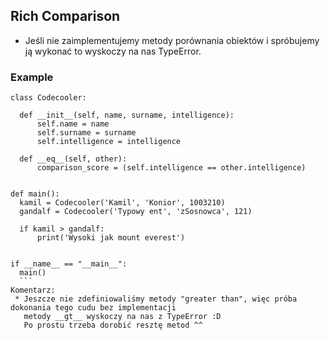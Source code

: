 ## Rich Comparison

  * Jeśli nie zaimplementujemy metody porównania obiektów i spróbujemy ją wykonać to wyskoczy na nas TypeError.
  ### Example
  ```
  class Codecooler:

    def __init__(self, name, surname, intelligence):
        self.name = name
        self.surname = surname
        self.intelligence = intelligence

    def __eq__(self, other):
        comparison_score = (self.intelligence == other.intelligence)


def main():
    kamil = Codecooler('Kamil', 'Konior', 1003210)
    gandalf = Codecooler('Typowy ent', 'zSosnowca', 121)

    if kamil > gandalf:
        print('Wysoki jak mount everest')


if __name__ == "__main__":
    main()
    ```
Komentarz:
   * Jeszcze nie zdefiniowaliśmy metody "greater than", więc próba dokonania tego cudu bez implementacji 
     metody __gt__ wyskoczy na nas z TypeError :D
     Po prostu trzeba dorobić resztę metod ^^
